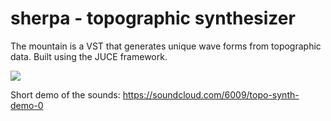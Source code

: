 # sherpa - topographic synthesizer

The mountain is a VST that generates unique wave forms from topographic data. Built using the JUCE framework.

<img src="https://github.com/tparker48/theMountain/blob/master/Images/UI%20final.png" />

Short demo of the sounds: https://soundcloud.com/6009/topo-synth-demo-0
